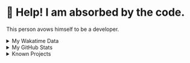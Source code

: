 # 🥺 Help! I am absorbed by the code. 

This person avows himself to be a developer.

<details>

<summary>My Wakatime Data</summary>

<!--START_SECTION:waka-->
![Lines of code](https://img.shields.io/badge/From%20Hello%20World%20I%27ve%20Written-8.8%20million%20lines%20of%20code-blue)

**🐱 My GitHub Data** 

> 📦 772.1 kB Used in GitHub's Storage 
 > 
> 🏆 391 Contributions in the Year 2024
 > 
> 🚫 Not Opted to Hire
 > 
> 📜 87 Public Repositories 
 > 
> 🔑 26 Private Repositories 
 > 
**I'm an Early 🐤** 

```text
🌞 Morning                2145 commits        ██████░░░░░░░░░░░░░░░░░░░   24.11 % 
🌆 Daytime                3793 commits        ███████████░░░░░░░░░░░░░░   42.64 % 
🌃 Evening                2882 commits        ████████░░░░░░░░░░░░░░░░░   32.40 % 
🌙 Night                  75 commits          ░░░░░░░░░░░░░░░░░░░░░░░░░   00.84 % 
```
📅 **I'm Most Productive on Wednesday** 

```text
Monday                   1099 commits        ███░░░░░░░░░░░░░░░░░░░░░░   12.36 % 
Tuesday                  1559 commits        ████░░░░░░░░░░░░░░░░░░░░░   17.53 % 
Wednesday                1565 commits        ████░░░░░░░░░░░░░░░░░░░░░   17.59 % 
Thursday                 1277 commits        ████░░░░░░░░░░░░░░░░░░░░░   14.36 % 
Friday                   1317 commits        ████░░░░░░░░░░░░░░░░░░░░░   14.81 % 
Saturday                 1109 commits        ███░░░░░░░░░░░░░░░░░░░░░░   12.47 % 
Sunday                   969 commits         ███░░░░░░░░░░░░░░░░░░░░░░   10.89 % 
```


**I Mostly Code in Go** 

```text
Python                   22 repos            ██████░░░░░░░░░░░░░░░░░░░   22.45 % 
TeX                      6 repos             ██░░░░░░░░░░░░░░░░░░░░░░░   06.12 % 
Swift                    3 repos             █░░░░░░░░░░░░░░░░░░░░░░░░   03.06 % 
Shell                    2 repos             █░░░░░░░░░░░░░░░░░░░░░░░░   02.04 % 
Rust                     2 repos             █░░░░░░░░░░░░░░░░░░░░░░░░   02.04 % 
```




 Last Updated on 14/03/2024 01:12:07 UTC
<!--END_SECTION:waka-->

</details>

<details>
 
 <summary>My GitHub Stats</summary>

[![CDFMLR's github stats](https://github-readme-stats.vercel.app/api?username=cdfmlr&count_private=true&show_icons=true)](https://github.com/anuraghazra/github-readme-stats)
 
</details>

<details>

<summary>Known Projects</summary>

[![Star History Chart](https://api.star-history.com/svg?repos=cdfmlr/pyflowchart,cdfmlr/muvtuber,cdfmlr/crud,cdfmlr/murecom-verse-1,cdfmlr/murecom-intro&type=Date)](https://star-history.com/#cdfmlr/pyflowchart&cdfmlr/muvtuber&cdfmlr/crud&cdfmlr/murecom-verse-1&cdfmlr/murecom-intro&Date)

 </details>
